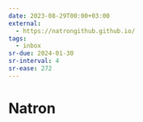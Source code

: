 ```yaml
---
date: 2023-08-29T00:00+03:00
external:
  - https://natrongithub.github.io/
tags:
  - inbox
sr-due: 2024-01-30
sr-interval: 4
sr-ease: 272
---
```


# Natron
